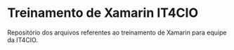 # Treinamento de Xamarin IT4CIO
Repositório dos arquivos referentes ao treinamento de Xamarin para equipe da IT4CIO.
